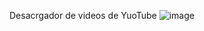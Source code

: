 Desacrgador de videos de YuoTube
![image](https://github.com/Lucasr570/Descargador-videos-/assets/91573795/15b1f317-13ac-472a-9a67-170effa8b5cb)
